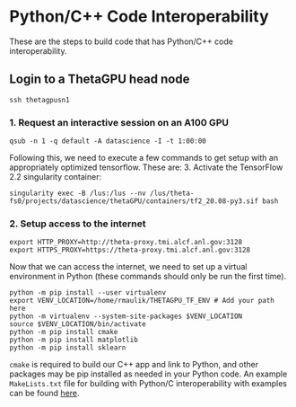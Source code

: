 # Python/C++ Code Interoperability
These are the steps to build code that has Python/C++ code interoperability. 

## Login to a ThetaGPU head node
```
ssh thetagpusn1
```

### 1. Request an interactive session on an A100 GPU 
```
qsub -n 1 -q default -A datascience -I -t 1:00:00
```

Following this, we need to execute a few commands to get setup with an appropriately optimized tensorflow. These are: 3. Activate the TensorFlow 2.2 singularity container:
```
singularity exec -B /lus:/lus --nv /lus/theta-fs0/projects/datascience/thetaGPU/containers/tf2_20.08-py3.sif bash
```

### 2. Setup access to the internet
```
export HTTP_PROXY=http://theta-proxy.tmi.alcf.anl.gov:3128 
export HTTPS_PROXY=https://theta-proxy.tmi.alcf.anl.gov:3128
```

Now that we can access the internet, we need to set up a virtual environment in Python (these commands should only be run the first time).
```
python -m pip install --user virtualenv 
export VENV_LOCATION=/home/rmaulik/THETAGPU_TF_ENV # Add your path here 
python -m virtualenv --system-site-packages $VENV_LOCATION 
source $VENV_LOCATION/bin/activate 
python -m pip install cmake 
python -m pip install matplotlib 
python -m pip install sklearn
```

```cmake``` is required to build our C++ app and link to Python, and other packages may be pip installed as needed in your Python code. An example ```MakeLists.txt``` file for building with Python/C interoperability with examples can be found [here](https://github.com/argonne-lcf/sdl_ai_workshop/tree/master/04_Simulation_ML/ThetaGPU).



